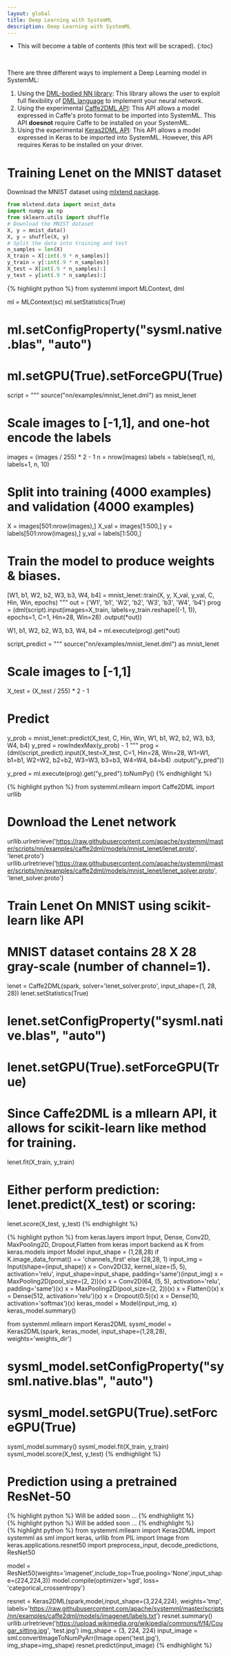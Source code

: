 ```yaml
---
layout: global
title: Deep Learning with SystemML
description: Deep Learning with SystemML
---
```

<!--
{% comment %}
Licensed to the Apache Software Foundation (ASF) under one or more
contributor license agreements.  See the NOTICE file distributed with
this work for additional information regarding copyright ownership.
The ASF licenses this file to you under the Apache License, Version 2.0
(the "License"); you may not use this file except in compliance with
the License.  You may obtain a copy of the License at

http://www.apache.org/licenses/LICENSE-2.0

Unless required by applicable law or agreed to in writing, software
distributed under the License is distributed on an "AS IS" BASIS,
WITHOUT WARRANTIES OR CONDITIONS OF ANY KIND, either express or implied.
See the License for the specific language governing permissions and
limitations under the License.
{% endcomment %}
-->

* This will become a table of contents (this text will be scraped).
{:toc}

<br/>

There are three different ways to implement a Deep Learning model in SystemML:
1. Using the [DML-bodied NN library](https://github.com/apache/systemml/tree/master/scripts/nn): This library allows the user to exploit full flexibility of [DML language](http://apache.github.io/systemml/dml-language-reference) to implement your neural network.
2. Using the experimental [Caffe2DML API](http://apache.github.io/systemml/beginners-guide-caffe2dml.html): This API allows a model expressed in Caffe's proto format to be imported into SystemML. This API **doesnot** require Caffe to be installed on your SystemML.
3. Using the experimental [Keras2DML API](http://apache.github.io/systemml/beginners-guide-keras2dml.html): This API allows a model expressed in Keras to be imported into SystemML. However, this API requires Keras to be installed on your driver.


# Training Lenet on the MNIST dataset

Download the MNIST dataset using [mlxtend package](https://pypi.python.org/pypi/mlxtend).

```python
from mlxtend.data import mnist_data
import numpy as np
from sklearn.utils import shuffle
# Download the MNIST dataset
X, y = mnist_data()
X, y = shuffle(X, y)
# Split the data into training and test
n_samples = len(X)
X_train = X[:int(.9 * n_samples)]
y_train = y[:int(.9 * n_samples)]
X_test = X[int(.9 * n_samples):]
y_test = y[int(.9 * n_samples):]
```

<div class="codetabs">

<div data-lang="NN library" markdown="1">
{% highlight python %}
from systemml import MLContext, dml

ml = MLContext(sc)
ml.setStatistics(True)
# ml.setConfigProperty("sysml.native.blas", "auto")
# ml.setGPU(True).setForceGPU(True)
script = """
  source("nn/examples/mnist_lenet.dml") as mnist_lenet

  # Scale images to [-1,1], and one-hot encode the labels
  images = (images / 255) * 2 - 1
  n = nrow(images)
  labels = table(seq(1, n), labels+1, n, 10)

  # Split into training (4000 examples) and validation (4000 examples)
  X = images[501:nrow(images),]
  X_val = images[1:500,]
  y = labels[501:nrow(images),]
  y_val = labels[1:500,]

  # Train the model to produce weights & biases.
  [W1, b1, W2, b2, W3, b3, W4, b4] = mnist_lenet::train(X, y, X_val, y_val, C, Hin, Win, epochs)
"""
out = ('W1', 'b1', 'W2', 'b2', 'W3', 'b3', 'W4', 'b4')
prog = (dml(script).input(images=X_train, labels=y_train.reshape((-1, 1)), epochs=1, C=1, Hin=28, Win=28)
                   .output(*out))

W1, b1, W2, b2, W3, b3, W4, b4 = ml.execute(prog).get(*out)

script_predict = """
  source("nn/examples/mnist_lenet.dml") as mnist_lenet

  # Scale images to [-1,1]
  X_test = (X_test / 255) * 2 - 1

  # Predict
  y_prob = mnist_lenet::predict(X_test, C, Hin, Win, W1, b1, W2, b2, W3, b3, W4, b4)
  y_pred = rowIndexMax(y_prob) - 1
"""
prog = (dml(script_predict).input(X_test=X_test, C=1, Hin=28, Win=28, W1=W1, b1=b1,
                                  W2=W2, b2=b2, W3=W3, b3=b3, W4=W4, b4=b4)
                           .output("y_pred"))

y_pred = ml.execute(prog).get("y_pred").toNumPy()
{% endhighlight %}
</div>

<div data-lang="Caffe2DML" markdown="1">
{% highlight python %}
from systemml.mllearn import Caffe2DML
import urllib

# Download the Lenet network
urllib.urlretrieve('https://raw.githubusercontent.com/apache/systemml/master/scripts/nn/examples/caffe2dml/models/mnist_lenet/lenet.proto', 'lenet.proto')
urllib.urlretrieve('https://raw.githubusercontent.com/apache/systemml/master/scripts/nn/examples/caffe2dml/models/mnist_lenet/lenet_solver.proto', 'lenet_solver.proto')
# Train Lenet On MNIST using scikit-learn like API

# MNIST dataset contains 28 X 28 gray-scale (number of channel=1).
lenet = Caffe2DML(spark, solver='lenet_solver.proto', input_shape=(1, 28, 28))
lenet.setStatistics(True)
# lenet.setConfigProperty("sysml.native.blas", "auto")
# lenet.setGPU(True).setForceGPU(True)

# Since Caffe2DML is a mllearn API, it allows for scikit-learn like method for training.
lenet.fit(X_train, y_train)
# Either perform prediction: lenet.predict(X_test) or scoring:
lenet.score(X_test, y_test)
{% endhighlight %}
</div>

<div data-lang="Keras2DML" markdown="1">
{% highlight python %}
from keras.layers import Input, Dense, Conv2D, MaxPooling2D, Dropout,Flatten
from keras import backend as K
from keras.models import Model
input_shape = (1,28,28) if K.image_data_format() == 'channels_first' else (28,28, 1)
input_img = Input(shape=(input_shape))
x = Conv2D(32, kernel_size=(5, 5), activation='relu', input_shape=input_shape, padding='same')(input_img)
x = MaxPooling2D(pool_size=(2, 2))(x)
x = Conv2D(64, (5, 5), activation='relu', padding='same')(x)
x = MaxPooling2D(pool_size=(2, 2))(x)
x = Flatten()(x)
x = Dense(512, activation='relu')(x)
x = Dropout(0.5)(x)
x = Dense(10, activation='softmax')(x)
keras_model = Model(input_img, x)
keras_model.summary()

from systemml.mllearn import Keras2DML
sysml_model = Keras2DML(spark, keras_model, input_shape=(1,28,28), weights='weights_dir')
# sysml_model.setConfigProperty("sysml.native.blas", "auto")
# sysml_model.setGPU(True).setForceGPU(True)
sysml_model.summary()
sysml_model.fit(X_train, y_train)
sysml_model.score(X_test, y_test)
{% endhighlight %}
</div>

</div>

# Prediction using a pretrained ResNet-50

<div class="codetabs">

<div data-lang="NN library" markdown="1">
{% highlight python %}
Will be added soon ...
{% endhighlight %}
</div>

<div data-lang="Caffe2DML" markdown="1">
{% highlight python %}
Will be added soon ...
{% endhighlight %}
</div>

<div data-lang="Keras2DML" markdown="1">
{% highlight python %}
from systemml.mllearn import Keras2DML
import systemml as sml
import keras, urllib
from PIL import Image
from keras.applications.resnet50 import preprocess_input, decode_predictions, ResNet50

model = ResNet50(weights='imagenet',include_top=True,pooling='None',input_shape=(224,224,3))
model.compile(optimizer='sgd', loss= 'categorical_crossentropy')

resnet = Keras2DML(spark,model,input_shape=(3,224,224), weights='tmp', labels='https://raw.githubusercontent.com/apache/systemml/master/scripts/nn/examples/caffe2dml/models/imagenet/labels.txt')
resnet.summary()
urllib.urlretrieve('https://upload.wikimedia.org/wikipedia/commons/f/f4/Cougar_sitting.jpg', 'test.jpg')
img_shape = (3, 224, 224)
input_image = sml.convertImageToNumPyArr(Image.open('test.jpg'), img_shape=img_shape)
resnet.predict(input_image)
{% endhighlight %}
</div>

</div>